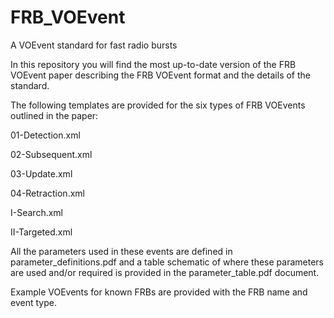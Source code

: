 # FRB_VOEvent
A VOEvent standard for fast radio bursts


In this repository you will find the most up-to-date version of the FRB VOEvent paper describing the FRB VOEvent format and the details of the standard.


The following templates are provided for the six types of FRB VOEvents outlined in the paper:

01-Detection.xml

02-Subsequent.xml

03-Update.xml

04-Retraction.xml

I-Search.xml

II-Targeted.xml


All the parameters used in these events are defined in parameter_definitions.pdf and a table schematic of where these parameters are used and/or required is provided in the parameter_table.pdf document.


Example VOEvents for known FRBs are provided with the FRB name and event type.
